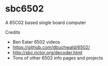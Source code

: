 # sbc6502
A 65C02 based single board computer

Credits
- Ben Eater 6502 videos
- https://github.com/dbuchwald/6502/
- http://sbc.rictor.org/decoder.html
- Tons of other 6502 info pages and projects
